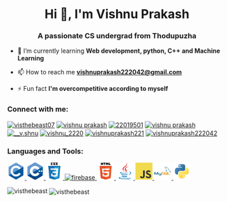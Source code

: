 <h1 align="center">Hi 👋, I'm Vishnu Prakash</h1>
<h3 align="center">A passionate CS undergrad from Thodupuzha</h3>

- 🌱 I’m currently learning **Web development, python, C++ and Machine Learning**

- 📫 How to reach me **vishnuprakash222042@gmail.com**

- ⚡ Fun fact **I'm overcompetitive according to myself**

<h3 align="left">Connect with me:</h3>
<p align="left">
<a href="https://twitter.com/visthebeast07" target="blank"><img align="center" src="https://raw.githubusercontent.com/rahuldkjain/github-profile-readme-generator/master/src/images/icons/Social/twitter.svg" alt="visthebeast07" height="30" width="40" /></a>
<a href="https://linkedin.com/in/vishnu prakash" target="blank"><img align="center" src="https://raw.githubusercontent.com/rahuldkjain/github-profile-readme-generator/master/src/images/icons/Social/linked-in-alt.svg" alt="vishnu prakash" height="30" width="40" /></a>
<a href="https://stackoverflow.com/users/22019501" target="blank"><img align="center" src="https://raw.githubusercontent.com/rahuldkjain/github-profile-readme-generator/master/src/images/icons/Social/stack-overflow.svg" alt="22019501" height="30" width="40" /></a>
<a href="https://fb.com/vishnu prakash" target="blank"><img align="center" src="https://raw.githubusercontent.com/rahuldkjain/github-profile-readme-generator/master/src/images/icons/Social/facebook.svg" alt="vishnu prakash" height="30" width="40" /></a>
<a href="https://instagram.com/__v.shnu" target="blank"><img align="center" src="https://raw.githubusercontent.com/rahuldkjain/github-profile-readme-generator/master/src/images/icons/Social/instagram.svg" alt="__v.shnu" height="30" width="40" /></a>
<a href="https://www.codechef.com/users/vishnu_2220" target="blank"><img align="center" src="https://cdn.jsdelivr.net/npm/simple-icons@3.1.0/icons/codechef.svg" alt="vishnu_2220" height="30" width="40" /></a>
<a href="https://www.hackerrank.com/vishnuprakash221" target="blank"><img align="center" src="https://raw.githubusercontent.com/rahuldkjain/github-profile-readme-generator/master/src/images/icons/Social/hackerrank.svg" alt="vishnuprakash221" height="30" width="40" /></a>
<a href="https://www.leetcode.com/vishnuprakash222042" target="blank"><img align="center" src="https://raw.githubusercontent.com/rahuldkjain/github-profile-readme-generator/master/src/images/icons/Social/leet-code.svg" alt="vishnuprakash222042" height="30" width="40" /></a>
</p>

<h3 align="left">Languages and Tools:</h3>
<p align="left"> <a href="https://www.cprogramming.com/" target="_blank" rel="noreferrer"> <img src="https://raw.githubusercontent.com/devicons/devicon/master/icons/c/c-original.svg" alt="c" width="40" height="40"/> </a> <a href="https://www.w3schools.com/cpp/" target="_blank" rel="noreferrer"> <img src="https://raw.githubusercontent.com/devicons/devicon/master/icons/cplusplus/cplusplus-original.svg" alt="cplusplus" width="40" height="40"/> </a> <a href="https://www.w3schools.com/css/" target="_blank" rel="noreferrer"> <img src="https://raw.githubusercontent.com/devicons/devicon/master/icons/css3/css3-original-wordmark.svg" alt="css3" width="40" height="40"/> </a> <a href="https://firebase.google.com/" target="_blank" rel="noreferrer"> <img src="https://www.vectorlogo.zone/logos/firebase/firebase-icon.svg" alt="firebase" width="40" height="40"/> </a> <a href="https://www.w3.org/html/" target="_blank" rel="noreferrer"> <img src="https://raw.githubusercontent.com/devicons/devicon/master/icons/html5/html5-original-wordmark.svg" alt="html5" width="40" height="40"/> </a> <a href="https://www.java.com" target="_blank" rel="noreferrer"> <img src="https://raw.githubusercontent.com/devicons/devicon/master/icons/java/java-original.svg" alt="java" width="40" height="40"/> </a> <a href="https://developer.mozilla.org/en-US/docs/Web/JavaScript" target="_blank" rel="noreferrer"> <img src="https://raw.githubusercontent.com/devicons/devicon/master/icons/javascript/javascript-original.svg" alt="javascript" width="40" height="40"/> </a> <a href="https://www.mysql.com/" target="_blank" rel="noreferrer"> <img src="https://raw.githubusercontent.com/devicons/devicon/master/icons/mysql/mysql-original-wordmark.svg" alt="mysql" width="40" height="40"/> </a> <a href="https://www.python.org" target="_blank" rel="noreferrer"> <img src="https://raw.githubusercontent.com/devicons/devicon/master/icons/python/python-original.svg" alt="python" width="40" height="40"/> </a> </p>

<p><img align="left" src="https://github-readme-stats.vercel.app/api/top-langs?username=visthebeast&show_icons=true&locale=en&layout=compact" alt="visthebeast" /></p>

<p>&nbsp;<img align="center" src="https://github-readme-stats.vercel.app/api?username=visthebeast&show_icons=true&locale=en" alt="visthebeast" /></p>
